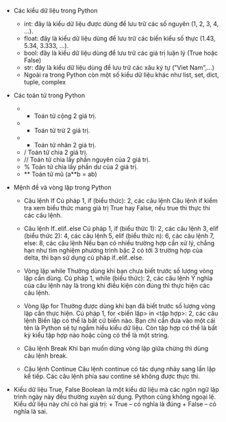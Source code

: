 - Các kiểu dữ liệu trong Python
    + int: đây là kiểu dữ liệu được dùng để lưu trữ các số nguyên (1, 2, 3, 4, ...).
    + float: đây là kiểu dữ liệu dùng để lưu trữ các biến kiểu số thực (1.43, 5.34, 3.333, ...).
    + bool: đây là kiểu dữ liệu dùng để lưu trữ các giá trị luận lý (True hoặc False)
    + str: đây là kiểu dữ liệu dùng để lưu trữ các xâu ký tự ("Viet Nam",...)
    + Ngoài ra trong Python còn một số kiểu dữ liệu khác như list, set, dict, tuple, complex

- Các toán tử trong Python
    + +	Toán tử cộng 2 giá trị.
    + -	Toán tử trừ 2 giá trị.
    + *	Toán tử nhân 2 giá trị.
    + /	Toán tử chia 2 giá trị.
    + //	Toán tử chia lấy phần nguyên của 2 giá trị.
    + %	Toán tử chia lấy phần dư của 2 giá trị.
    + **	Toán tử mũ (a**b = ab)	

- Mệnh đề và vòng lặp trong Python
    + Câu lệnh If
        Cú pháp
            1, if (biểu thức):
            2,    các câu lệnh
        Câu lệnh if kiểm tra xem biểu thức mang giá trị True hay False, nếu true thì thực thi các câu lệnh.

    + Câu lệnh If..elif..else
        Cú pháp
            1, if (biểu thức 1):
            2,    các câu lệnh
            3, elif (biểu thức 2):
            4,    các câu lệnh
            5, elif (biểu thức n):
            6,    các câu lệnh
            7, else:
            8,    các câu lệnh
        Nếu bạn có nhiều trường hợp cần xử lý, chẳng hạn như tìm nghiệm phương trình bậc 2 có tới 3 trường hợp của delta, thì bạn sử dụng cú pháp if..elif..else.

    + Vòng lặp while 
        Thường dùng khi bạn chưa biết trước số lượng vòng lặp cần dùng.
        Cú pháp
            1, while (biểu thức):
            2,    các câu lệnh
        Ý nghĩa của câu lệnh này là trong khi điều kiện còn đúng thì thực hiện các câu lệnh.

    + Vòng lặp for 
        Thường được dùng khi bạn đã biết trước số lượng vòng lặp cần thực hiện.
        Cú pháp
            1, for <biến lặp> in <tập hợp>:
            2,      các câu lệnh
        Biến lặp có thể là bất cứ biến nào. Bạn chỉ cần đưa vào một cái tên là Python sẽ tự ngầm hiểu kiểu dữ liệu. Còn tập hợp có thể là bất kỳ kiểu tập hợp nào hoặc cũng có thể là một string.
    
    + Câu lệnh Break
        Khi bạn muốn dừng vòng lặp giữa chừng thì dùng câu lệnh break.

    + Câu lệnh Continue
        Câu lệnh continue có tác dụng nhảy sang lần lặp kế tiếp. Các câu lệnh phía sau contine sẽ không được thực thi.
        
- Kiểu dữ liệu True, False
    Boolean là một kiểu dữ liệu mà các ngôn ngữ lập trình ngày này đều thường xuyên sử dụng. Python cũng không ngoại lệ.
    Kiểu dữ liệu này chỉ có hai giá trị:
        + True – có nghĩa là đúng
        + False – có nghĩa là sai.